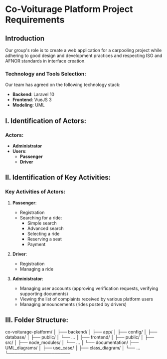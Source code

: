 # Co-Voiturage Platform Project Requirements

## Introduction
Our group's role is to create a web application for a carpooling project while adhering to good design and development practices and respecting ISO and AFNOR standards in interface creation.

### Technology and Tools Selection:
Our team has agreed on the following technology stack:
- **Backend**: Laravel 10
- **Frontend**: VueJS 3
- **Modeling**: UML

## I. Identification of Actors:

### Actors:
- **Administrator**
- **Users**: 
  - **Passenger**
  - **Driver**

## II. Identification of Key Activities:

### Key Activities of Actors:

1. **Passenger**:
   - Registration
   - Searching for a ride:
     - Simple search
     - Advanced search
     - Selecting a ride
     - Reserving a seat
     - Payment

2. **Driver**:
   - Registration
   - Managing a ride

3. **Administrator**:
   - Managing user accounts (approving verification requests, verifying supporting documents)
   - Viewing the list of complaints received by various platform users
   - Managing announcements (rides posted by drivers)

## III. Folder Structure:

co-voiturage-platform/
│
├── backend/
│ ├── app/
│ ├── config/
│ ├── database/
│ ├── public/
│ └── ...
│
├── frontend/
│ ├── public/
│ ├── src/
│ ├── node_modules/
│ └── ...
│
└── documentation/
├── UML_diagrams/
│ ├── use_case/
│ ├── class_diagram/
│ └── ...
└──────────────────── 
